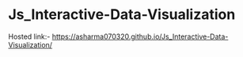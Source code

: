 # Js_Interactive-Data-Visualization
Hosted link:- https://asharma070320.github.io/Js_Interactive-Data-Visualization/
